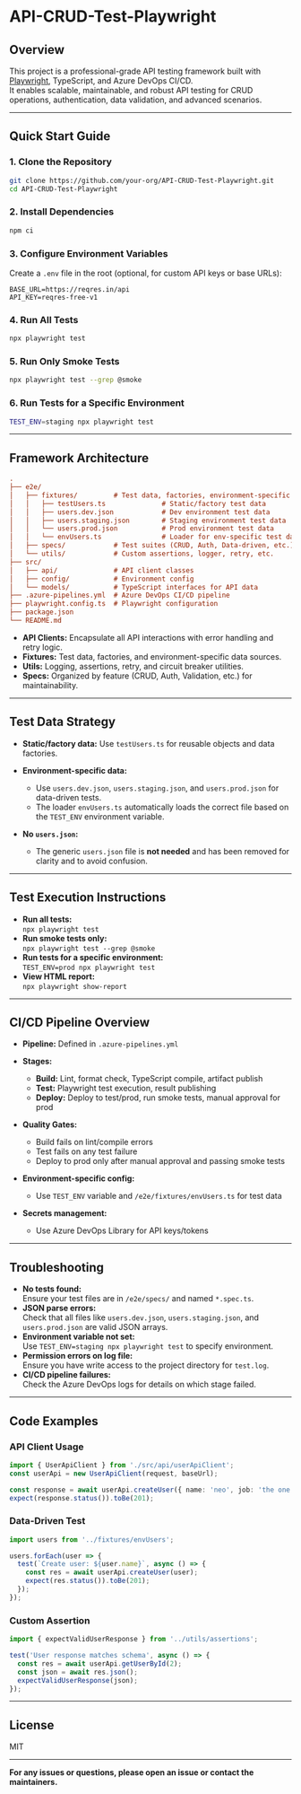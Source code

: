 # API-CRUD-Test-Playwright

## Overview

This project is a professional-grade API testing framework built with [Playwright](https://playwright.dev/), TypeScript, and Azure DevOps CI/CD.  
It enables scalable, maintainable, and robust API testing for CRUD operations, authentication, data validation, and advanced scenarios.

---

## Quick Start Guide

### 1. **Clone the Repository**

```sh
git clone https://github.com/your-org/API-CRUD-Test-Playwright.git
cd API-CRUD-Test-Playwright
```

### 2. **Install Dependencies**

```sh
npm ci
```

### 3. **Configure Environment Variables**

Create a `.env` file in the root (optional, for custom API keys or base URLs):

```env
BASE_URL=https://reqres.in/api
API_KEY=reqres-free-v1
```

### 4. **Run All Tests**

```sh
npx playwright test
```

### 5. **Run Only Smoke Tests**

```sh
npx playwright test --grep @smoke
```

### 6. **Run Tests for a Specific Environment**

```sh
TEST_ENV=staging npx playwright test
```

---

## Framework Architecture

```ini
.
├── e2e/
│   ├── fixtures/         # Test data, factories, environment-specific data
│   │   ├── testUsers.ts              # Static/factory test data
│   │   ├── users.dev.json            # Dev environment test data
│   │   ├── users.staging.json        # Staging environment test data
│   │   └── users.prod.json           # Prod environment test data
│   │   └── envUsers.ts               # Loader for env-specific test data
│   ├── specs/            # Test suites (CRUD, Auth, Data-driven, etc.)
│   └── utils/            # Custom assertions, logger, retry, etc.
├── src/
│   ├── api/              # API client classes
│   ├── config/           # Environment config
│   └── models/           # TypeScript interfaces for API data
├── .azure-pipelines.yml  # Azure DevOps CI/CD pipeline
├── playwright.config.ts  # Playwright configuration
├── package.json
└── README.md
```

- **API Clients:** Encapsulate all API interactions with error handling and retry logic.
- **Fixtures:** Test data, factories, and environment-specific data sources.
- **Utils:** Logging, assertions, retry, and circuit breaker utilities.
- **Specs:** Organized by feature (CRUD, Auth, Validation, etc.) for maintainability.

---

## Test Data Strategy

- **Static/factory data:** Use `testUsers.ts` for reusable objects and data factories.
- **Environment-specific data:**
   - Use `users.dev.json`, `users.staging.json`, and `users.prod.json` for data-driven tests.
   - The loader `envUsers.ts` automatically loads the correct file based on the `TEST_ENV` environment variable.

- **No `users.json`:**
   - The generic `users.json` file is **not needed** and has been removed for clarity and to avoid confusion.

---

## Test Execution Instructions

- **Run all tests:**  
   `npx playwright test`
- **Run smoke tests only:**  
   `npx playwright test --grep @smoke`
- __Run tests for a specific environment:__  
   `TEST_ENV=prod npx playwright test`
- **View HTML report:**  
   `npx playwright show-report`

---

## CI/CD Pipeline Overview

- **Pipeline:** Defined in `.azure-pipelines.yml`
- **Stages:**
   - **Build:** Lint, format check, TypeScript compile, artifact publish
   - **Test:** Playwright test execution, result publishing
   - **Deploy:** Deploy to test/prod, run smoke tests, manual approval for prod

- **Quality Gates:**
   - Build fails on lint/compile errors
   - Test fails on any test failure
   - Deploy to prod only after manual approval and passing smoke tests

- **Environment-specific config:**
   - Use `TEST_ENV` variable and `/e2e/fixtures/envUsers.ts` for test data

- **Secrets management:**
   - Use Azure DevOps Library for API keys/tokens

---

## Troubleshooting

- **No tests found:**  
   Ensure your test files are in `/e2e/specs/` and named `*.spec.ts`.
- **JSON parse errors:**  
   Check that all files like `users.dev.json`, `users.staging.json`, and `users.prod.json` are valid JSON arrays.
- __Environment variable not set:__  
   Use `TEST_ENV=staging npx playwright test` to specify environment.
- **Permission errors on log file:**  
   Ensure you have write access to the project directory for `test.log`.
- **CI/CD pipeline failures:**  
   Check the Azure DevOps logs for details on which stage failed.

---

## Code Examples

### **API Client Usage**

```typescript
import { UserApiClient } from './src/api/userApiClient';
const userApi = new UserApiClient(request, baseUrl);

const response = await userApi.createUser({ name: 'neo', job: 'the one' });
expect(response.status()).toBe(201);
```

### **Data-Driven Test**

```typescript
import users from '../fixtures/envUsers';

users.forEach(user => {
  test(`Create user: ${user.name}`, async () => {
    const res = await userApi.createUser(user);
    expect(res.status()).toBe(201);
  });
});
```

### **Custom Assertion**

```typescript
import { expectValidUserResponse } from '../utils/assertions';

test('User response matches schema', async () => {
  const res = await userApi.getUserById(2);
  const json = await res.json();
  expectValidUserResponse(json);
});
```

---

## License

MIT

---

**For any issues or questions, please open an issue or contact the maintainers.**